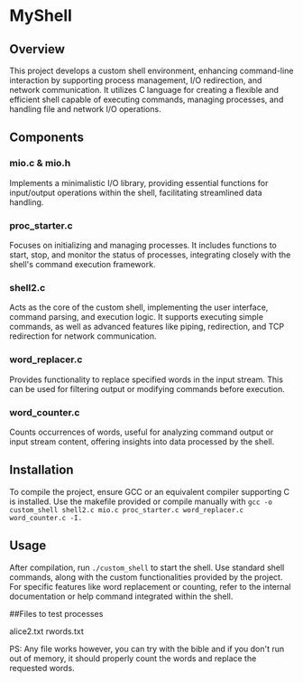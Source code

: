 # MyShell

## Overview
This project develops a custom shell environment, enhancing command-line interaction by supporting process management, I/O redirection, and network communication. It utilizes C language for creating a flexible and efficient shell capable of executing commands, managing processes, and handling file and network I/O operations.

## Components

### mio.c & mio.h
Implements a minimalistic I/O library, providing essential functions for input/output operations within the shell, facilitating streamlined data handling.

### proc_starter.c
Focuses on initializing and managing processes. It includes functions to start, stop, and monitor the status of processes, integrating closely with the shell's command execution framework.

### shell2.c
Acts as the core of the custom shell, implementing the user interface, command parsing, and execution logic. It supports executing simple commands, as well as advanced features like piping, redirection, and TCP redirection for network communication.

### word_replacer.c
Provides functionality to replace specified words in the input stream. This can be used for filtering output or modifying commands before execution.

### word_counter.c
Counts occurrences of words, useful for analyzing command output or input stream content, offering insights into data processed by the shell.

## Installation

To compile the project, ensure GCC or an equivalent compiler supporting C is installed. Use the makefile provided or compile manually with `gcc -o custom_shell shell2.c mio.c proc_starter.c word_replacer.c word_counter.c -I.`

## Usage

After compilation, run `./custom_shell` to start the shell. Use standard shell commands, along with the custom functionalities provided by the project. For specific features like word replacement or counting, refer to the internal documentation or help command integrated within the shell.

##Files to test processes

alice2.txt
rwords.txt 

PS: Any file works however, you can try with the bible and if you don't run out of memory, it should properly count the words and replace the requested words.



